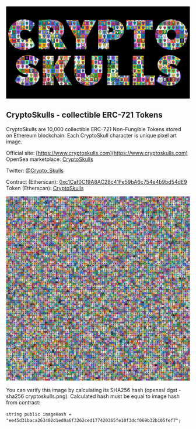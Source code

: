 ![CryptoSkulls](/cryptoskulls_banner_1.png)

## CryptoSkulls - collectible ERC-721 Tokens

CryptoSkulls are 10,000 collectible ERC-721 Non-Fungible Tokens stored on Ethereum blockchain. 
Each CryptoSkull character is unique pixel art image.

Official site: [https://www.cryptoskulls.com](https://www.cryptoskulls.com)
OpenSea marketplace: [CryptoSkulls](https://opensea.io/category/cryptoskulls)

Twitter: [@Crypto_Skulls](https://twitter.com/Crypto_Skulls)

Contract (Etherscan): [0xc1Caf0C19A8AC28c41Fe59bA6c754e4b9bd54dE9](https://etherscan.io/address/0xc1Caf0C19A8AC28c41Fe59bA6c754e4b9bd54dE9)
Token (Etherscan): [CryptoSkulls](https://etherscan.io/token/0xc1Caf0C19A8AC28c41Fe59bA6c754e4b9bd54dE9)

![All CryptoSkulls in one image](/cryptoskulls.png)

You can verify this image by calculating its SHA256 hash (openssl dgst -sha256 cryptoskulls.png).
Calculated hash must be equal to image hash from contract: 

```string public imageHash = "ee45d31baca263402d1ed0a6f3262ced177420365fe10f3dcf069b32b105fef7";```
